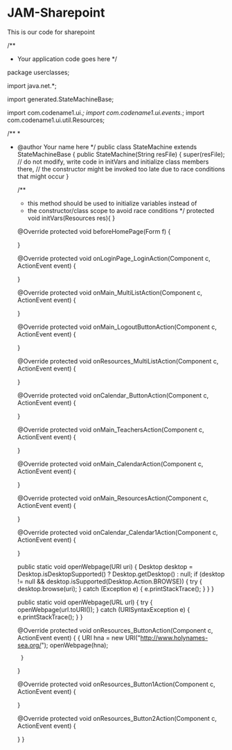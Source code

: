 # JAM-Sharepoint
This is our code for sharepoint

/**
 * Your application code goes here
 */

package userclasses;

import java.net.*;

import generated.StateMachineBase;

import com.codename1.ui.*; 
import com.codename1.ui.events.*;
import com.codename1.ui.util.Resources;

/**
 *
 * @author Your name here
 */
public class StateMachine extends StateMachineBase {
    public StateMachine(String resFile) {
        super(resFile);
        // do not modify, write code in initVars and initialize class members there,
        // the constructor might be invoked too late due to race conditions that might occur
    }
    
    /**
     * this method should be used to initialize variables instead of
     * the constructor/class scope to avoid race conditions
     */
	protected void initVars(Resources res){
	}

    @Override
    protected void beforeHomePage(Form f) {
    
    }

    @Override
    protected void onLoginPage_LoginAction(Component c, ActionEvent event) {

    
    }

    @Override
    protected void onMain_MultiListAction(Component c, ActionEvent event) {

    
    }

    @Override
    protected void onMain_LogoutButtonAction(Component c, ActionEvent event) {

    
    }

    @Override
    protected void onResources_MultiListAction(Component c, ActionEvent event) {

    
    }

    @Override
    protected void onCalendar_ButtonAction(Component c, ActionEvent event) {

    
    }

    @Override
    protected void onMain_TeachersAction(Component c, ActionEvent event) {

    
    }

    @Override
    protected void onMain_CalendarAction(Component c, ActionEvent event) {

    
    }

    @Override
    protected void onMain_ResourcesAction(Component c, ActionEvent event) {
    	
    
    }

    @Override
    protected void onCalendar_Calendar1Action(Component c, ActionEvent event) {

    
    }

    public static void openWebpage(URI uri) {
        Desktop desktop = Desktop.isDesktopSupported() ? Desktop.getDesktop() : null;
        if (desktop != null && desktop.isSupported(Desktop.Action.BROWSE)) {
            try {
                desktop.browse(uri);
            } catch (Exception e) {
                e.printStackTrace();
            }
        }
    }

    public static void openWebpage(URL url) {
        try {
            openWebpage(url.toURI());
        } catch (URISyntaxException e) {
            e.printStackTrace();
        }
    }
    
    @Override
    protected void onResources_ButtonAction(Component c, ActionEvent event) {
    	{
    		URI hna = new URI("http://www.holynames-sea.org/");
    		openWebpage(hna);

    	}
    
    }

    @Override
    protected void onResources_Button1Action(Component c, ActionEvent event) {
    		
    
    }

    @Override
    protected void onResources_Button2Action(Component c, ActionEvent event) {

    
    }
}
